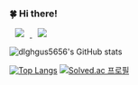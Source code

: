 ###  🍀 Hi there!

<a href="https://notion.so/hohyeon-portfolio">
    <img 
        src="http://img.shields.io/badge/-Notion-222222?style=flat&logo=Notion&link=https://notion.so/hohyeon-portfolio"
        style="height : auto; margin-left : 10px; margin-right : 10px;"/>
</a>

<a href="https://velog.io/@dlghgus5656">
    <img 
        src="http://img.shields.io/badge/-Velog-222222?style=flat&logo=Vector Logo Zone&link=https://velog.io/@dlghgus5656"
        style="height : auto; margin-left : 10px; margin-right : 10px;"/>
</a>

![dlghgus5656's GitHub stats](https://github-readme-stats.vercel.app/api?username=dlghgus5656&show_icons=true&theme=midnight-purple)

[![Top Langs](https://github-readme-stats.vercel.app/api/top-langs/?username=dlghgus5656&layout=compact&theme=midnight-purple&langs_count=12)](https://github.com/anuraghazra/github-readme-stats)
[![Solved.ac 프로필](http://mazassumnida.wtf/api/v2/generate_badge?boj=hoz)](https://solved.ac/hoz)
